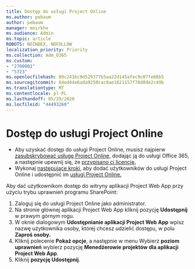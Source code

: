 ```yaml
---
title: Dostęp do usługi Project Online
ms.author: pebaum
author: pebaum
manager: mnirkhe
ms.audience: Admin
ms.topic: article
ROBOTS: NOINDEX, NOFOLLOW
localization_priority: Priority
ms.collection: Adm_O365
ms.custom:
- "2700001"
- "5723"
ms.openlocfilehash: 09c241bc0d529377b5aa22d145afec9c07fe68b5
ms.sourcegitcommit: 64ed44e6ada9250cac8ae1621157f78d0de2c49b
ms.translationtype: MT
ms.contentlocale: pl-PL
ms.lasthandoff: 05/29/2020
ms.locfileid: "44493260"
---
```

# <a name="access-project-online"></a>Dostęp do usługi Project Online

- Aby uzyskać dostęp do usługi Project Online, musisz najpierw [zasubskrybować usługę Project Online,](https://docs.microsoft.com/ProjectOnline/get-started-with-project-online) dodając ją do usługi Office 365, a następnie upewnij się, że [przypisano ci licencję.](https://docs.microsoft.com/ProjectOnline/step-1-sign-up-for-project-online#next-make-sure-you-can-get-in)
- Wykonaj [następujące kroki,](https://docs.microsoft.com/ProjectOnline/step-2-add-people-to-project-online) aby dodać użytkowników do usługi Project Online i udostępnić im [usługi Project Online.](https://docs.microsoft.com/ProjectOnline/step-2-add-people-to-project-online#4-finally-share-project-online-with-the-people-you-added)

Aby dać użytkownikom dostęp do witryny aplikacji Project Web App przy użyciu trybu uprawnień programu SharePoint:

1. Zaloguj się do usługi Project Online jako administrator.
2. Na stronie głównej aplikacji Project Web App kliknij pozycję **Udostępnij** w prawym górnym rogu.
3. W oknie dialogowym **Udostępnianie aplikacji Project Web App** wpisz nazwę użytkownika osoby, której chcesz udzielić dostępu, w polu **Zaproś osoby.**
4. Kliknij polecenie **Pokaż opcje**, a następnie w menu Wybierz **poziom uprawnień** wybierz pozycję **Menedżerowie projektów dla aplikacji Project Web App**.
5. Kliknij **pozycję Udostępnij**.
